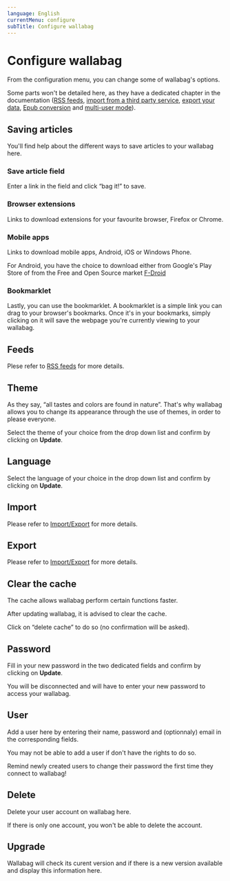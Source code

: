 ```yaml
---
language: English
currentMenu: configure
subTitle: Configure wallabag
---
```


# Configure wallabag

From the configuration menu, you can change some of wallabag's options.

Some parts won't be detailed here, as they have a dedicated chapter in the documentation ([RSS feeds](rss_feed.html), [import from a third party service](import_export.html), [export your data](import_export.html), [Epub conversion](epub_conversion.html) and [multi-user mode](../Administrator/multiusers.html)).

## Saving articles

You'll find help about the different ways to save articles to your wallabag here.

### Save article field

Enter a link in the field and click “bag it!” to save.

### Browser extensions

Links to download extensions for your favourite browser, Firefox or Chrome.

### Mobile apps

Links to download mobile apps, Android, iOS or Windows Phone.

For Android, you have the choice to download either from Google's Play Store of from the Free and Open Source market [F-Droid](https://f-droid.org)

### Bookmarklet
Lastly, you can use the bookmarklet. A bookmarklet is a simple link you can drag to your browser's bookmarks. Once it's in your bookmarks, simply clicking on it will save the webpage you're currently viewing to your wallabag.

## Feeds

Plese refer to [RSS feeds](rss_feed.html) for more details.

## Theme

As they say, “all tastes and colors are found in nature”. That's why wallabag allows you to change its appearance through the use of themes, in order to please everyone.

Select the theme of your choice from the drop down list and confirm by clicking on **Update**.

## Language

Select the language of your choice in the drop down list and confirm by clicking on **Update**.

## Import

Please refer to [Import/Export](import_export.html) for more details.

## Export

Please refer to [Import/Export](import_export.html) for more details.

## Clear the cache

The cache allows wallabag perform certain functions faster.

After updating wallabag, it is advised to clear the cache. 

Click on “delete cache” to do so (no confirmation will be asked).

## Password

Fill in your new password in the two dedicated fields and confirm by clicking on **Update**.

You will be disconnected and will have to enter your new password to access your wallabag.

## User

Add a user here by entering their name, password and (optionnaly) email in the corresponding fields.

You may not be able to add a user if don't have the rights to do so.

Remind newly created users to change their password the first time they connect to wallabag!

## Delete

Delete your user account on wallabag here.

If there is only one account, you won't be able to delete the account.

## Upgrade

Wallabag will check its curent version and if there is a new version available and display this information here.
